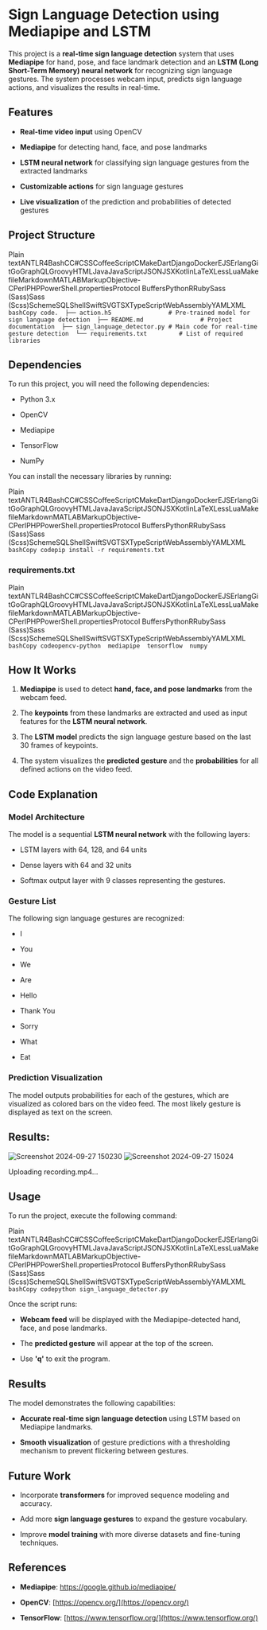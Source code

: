 Sign Language Detection using Mediapipe and LSTM
================================================

This project is a **real-time sign language detection** system that uses **Mediapipe** for hand, pose, and face landmark detection and an **LSTM (Long Short-Term Memory) neural network** for recognizing sign language gestures. The system processes webcam input, predicts sign language actions, and visualizes the results in real-time.

Features
--------

*   **Real-time video input** using OpenCV
    
*   **Mediapipe** for detecting hand, face, and pose landmarks
    
*   **LSTM neural network** for classifying sign language gestures from the extracted landmarks
    
*   **Customizable actions** for sign language gestures
    
*   **Live visualization** of the prediction and probabilities of detected gestures
    

Project Structure
-----------------

Plain textANTLR4BashCC#CSSCoffeeScriptCMakeDartDjangoDockerEJSErlangGitGoGraphQLGroovyHTMLJavaJavaScriptJSONJSXKotlinLaTeXLessLuaMakefileMarkdownMATLABMarkupObjective-CPerlPHPPowerShell.propertiesProtocol BuffersPythonRRubySass (Sass)Sass (Scss)SchemeSQLShellSwiftSVGTSXTypeScriptWebAssemblyYAMLXML`   bashCopy code.  ├── action.h5                # Pre-trained model for sign language detection  ├── README.md                # Project documentation  ├── sign_language_detector.py # Main code for real-time gesture detection  └── requirements.txt         # List of required libraries   `

Dependencies
------------

To run this project, you will need the following dependencies:

*   Python 3.x
    
*   OpenCV
    
*   Mediapipe
    
*   TensorFlow
    
*   NumPy
    

You can install the necessary libraries by running:

Plain textANTLR4BashCC#CSSCoffeeScriptCMakeDartDjangoDockerEJSErlangGitGoGraphQLGroovyHTMLJavaJavaScriptJSONJSXKotlinLaTeXLessLuaMakefileMarkdownMATLABMarkupObjective-CPerlPHPPowerShell.propertiesProtocol BuffersPythonRRubySass (Sass)Sass (Scss)SchemeSQLShellSwiftSVGTSXTypeScriptWebAssemblyYAMLXML`   bashCopy codepip install -r requirements.txt   `

### requirements.txt

Plain textANTLR4BashCC#CSSCoffeeScriptCMakeDartDjangoDockerEJSErlangGitGoGraphQLGroovyHTMLJavaJavaScriptJSONJSXKotlinLaTeXLessLuaMakefileMarkdownMATLABMarkupObjective-CPerlPHPPowerShell.propertiesProtocol BuffersPythonRRubySass (Sass)Sass (Scss)SchemeSQLShellSwiftSVGTSXTypeScriptWebAssemblyYAMLXML`   bashCopy codeopencv-python  mediapipe  tensorflow  numpy   `

How It Works
------------

1.  **Mediapipe** is used to detect **hand, face, and pose landmarks** from the webcam feed.
    
2.  The **keypoints** from these landmarks are extracted and used as input features for the **LSTM neural network**.
    
3.  The **LSTM model** predicts the sign language gesture based on the last 30 frames of keypoints.
    
4.  The system visualizes the **predicted gesture** and the **probabilities** for all defined actions on the video feed.
    

Code Explanation
----------------

### Model Architecture

The model is a sequential **LSTM neural network** with the following layers:

*   LSTM layers with 64, 128, and 64 units
    
*   Dense layers with 64 and 32 units
    
*   Softmax output layer with 9 classes representing the gestures.
    

### Gesture List

The following sign language gestures are recognized:

*   I
    
*   You
    
*   We
    
*   Are
    
*   Hello
    
*   Thank You
    
*   Sorry
    
*   What
    
*   Eat
    

### Prediction Visualization

The model outputs probabilities for each of the gestures, which are visualized as colored bars on the video feed. The most likely gesture is displayed as text on the screen.
## Results:
![Screenshot 2024-09-27 150230](https://github.com/user-attachments/assets/a653389e-9792-4595-a1e1-bd3ab453ac68)
![Screenshot 2024-09-27 15024](https://github.com/user-attachments/assets/6bf0c6d7-0945-4aa1-a533-9b734b7a6dfe)


Uploading recording.mp4…




Usage
-----

To run the project, execute the following command:

Plain textANTLR4BashCC#CSSCoffeeScriptCMakeDartDjangoDockerEJSErlangGitGoGraphQLGroovyHTMLJavaJavaScriptJSONJSXKotlinLaTeXLessLuaMakefileMarkdownMATLABMarkupObjective-CPerlPHPPowerShell.propertiesProtocol BuffersPythonRRubySass (Sass)Sass (Scss)SchemeSQLShellSwiftSVGTSXTypeScriptWebAssemblyYAMLXML`   bashCopy codepython sign_language_detector.py   `

Once the script runs:

*   **Webcam feed** will be displayed with the Mediapipe-detected hand, face, and pose landmarks.
    
*   The **predicted gesture** will appear at the top of the screen.
    
*   Use **'q'** to exit the program.
    

Results
-------

The model demonstrates the following capabilities:

*   **Accurate real-time sign language detection** using LSTM based on Mediapipe landmarks.
    
*   **Smooth visualization** of gesture predictions with a thresholding mechanism to prevent flickering between gestures.
    

Future Work
-----------

*   Incorporate **transformers** for improved sequence modeling and accuracy.
    
*   Add more **sign language gestures** to expand the gesture vocabulary.
    
*   Improve **model training** with more diverse datasets and fine-tuning techniques.
    

References
----------

*   **Mediapipe**: https://google.github.io/mediapipe/
    
*   **OpenCV**: [https://opencv.org/](https://opencv.org/)
    
*   **TensorFlow**: [https://www.tensorflow.org/](https://www.tensorflow.org/)
